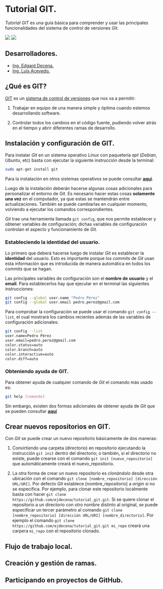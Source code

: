 # Tutorial GIT.

*Tutorial GIT* es una guía básica para comprender y usar las principales funcionalidades del sistema de control de versiones *Git*.

<img src="https://img.shields.io/badge/License-MIT-green" /> <img src="https://img.shields.io/badge/Markdown-1.0.1%20-blue" />


## Desarrolladores.

* [Ing. Edgard Decena.](mailto:edecena@gmail.com)
* [Ing. Luís Acevedo.](mailto:laar19@protonmail.com)


## ¿Qué es GIT?

[GIT](https://git-scm.com/book/es/v2) es un [sistema de control de versiones](https://es.wikipedia.org/wiki/Control_de_versiones) que nos va a permitir:

1. Trabajar en equipo de una manera simple y óptima cuando estemos desarrollando software.

2. Controlar todos los cambios en el código fuente, pudiendo volver atrás en el tiempo y abrir diferentes ramas de desarrollo.


## Instalación y configuración de GIT.

Para instalar *Git* en un sistema operativo *Linux* con paquetería *apt* (*Debian*, *Ubuntu*, etc) basta con ejecutar la siguiente instrucción desde la terminal:

```bash
sudo apt-get install git
```
Para la instalación en otros sistemas operativos se puede consultar [**aquí**](https://git-scm.com/book/es/v2/Inicio---Sobre-el-Control-de-Versiones-Instalación-de-Git).

Luego de la instalación deberán hacerse algunas cosas adicionales para personalizar el entorno de *Git*. Es necesario hacer estas cosas **solamente una vez** en el computador, ya que estas se mantendrán entre actualizaciones. También se puede cambiarlas en cualquier momento, volviendo a ejecutar los comandos correspondientes.

*Git* trae una herramienta llamada `git config`, que nos permite establecer y obtener variables de configuración; dichas variables de configuración controlan el aspecto y funcionamiento de *Git.*

### Estableciendo la identidad del usuario.

Lo primero que deberá hacerse luego de instalar *Git* es establecer la **identidad** del usuario. Esto es importante porque los *commits* de *Git* usan esta información que es introducida de manera automática en todos los commits que se hagan.

Las principales variables de configuración son el **nombre de usuario** y el **email**. Para establecerlos hay que ejecutar en el terminal las siguientes instrucciones:

```bash 
git config --global user.name "Pedro Pérez"
git config --global user.email pedro.perez@gmail.com
```
Para comprobar la configuración se puede usar el comando `git config --list`, el cual mostrará los cambios recientes además de las variables de configuración adicionales:

```bash
git config --list
user.name=Pedro Pérez
user.email=pedro.perez@gmail.com
color.status=auto
color.branch=auto
color.interactive=auto
color.diff=auto
```

### Obteniendo ayuda de GIT.

Para obtener ayuda de cualquier comando de *Git* el comando más usado es:
```bash
git help [comando]
```
Sin embargo, existen dos formas adicionales de obtener ayuda de *Git* que se pueden consultar [**aquí**](https://git-scm.com/book/es/v2/Inicio---Sobre-el-Control-de-Versiones-¿Cómo-obtener-ayuda%3F)


## Crear nuevos repositorios en GIT.

Con *Git*  se puede crear un nuevo repositorio básicamente de dos maneras:

1. Convirtiendo una carpeta (directorio) en repositorio ejecutando la instrucción `git init` dentro del directorio; o también, si el directorio no existe, puede crearse con el comando `git init [nuevo_repositorio]` que automáticamente creará el nuevo_repositorio.

2. La otra forma de crear un nuevo repositorio es *clonándolo* desde otra ubicación con el comando `git clone [nombre_repositorio] [dirección URL/URI]`. Por defecto *Git* establece [nombre_repositorio] a *origin* si no se especifica. Por ejemplo, para clonar este repositorio localmente basta con hacer `git clone https://github.com/ejdecena/tutorial_git.git`. Si se quiere clonar el repositorio a un directorio con otro nombre distinto al original, se puede especificar un tercer parámetro al comando `git clone [nombre_repositorio] [dirección URL/URI] [nombre_directorio]`. Por ejemplo el comando `git clone https://github.com/ejdecena/tutorial_git.git mi_repo` creará una carpera `mi_repo` con el repositorio clonado.


## Flujo de trabajo local.

## Creación y gestión de ramas.

## Participando en proyectos de GitHub.